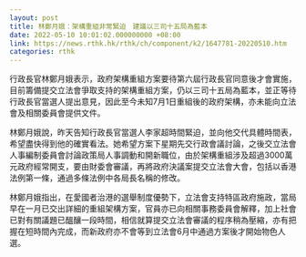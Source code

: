 ```yaml
---
layout: post
title: 林鄭月娥：架構重組非常緊迫　建議以三司十五局為藍本
date: 2022-05-10 10:01:02.000000000 +08:00
link: https://news.rthk.hk/rthk/ch/component/k2/1647781-20220510.htm
categories: rthk
---
```


行政長官林鄭月娥表示，政府架構重組方案要待第六屆行政長官同意後才會實施，目前籌備提交立法會爭取支持的架構重組方案，仍以三司十五局為藍本，並正等待行政長官當選人提出意見，因此至今未知7月1日重組後的政府架構，亦未能向立法會及相關委員會提供文件。

林鄭月娥說，昨天告知行政長官當選人李家超時間緊迫，並向他交代具體時間表，希望盡快得到他的確實看法。她希望方案下星期先交行政會議討論，之後交立法會人事編制委員會討論政策局人事調動和開新職位，由於架構重組涉及超過3000萬元政府經常開支，要由財委會審議，再將政府決議案提交立法會大會，包括以香港法例第一條，通過多條法例中各局長名稱的修改。

林鄭月娥指出，在愛國者治港的選舉制度優勢下，立法會支持特區政府施政，當局早在一月已交出詳細的重組架構方案，官員亦已向相關事務委員會解釋，加上社會已對有關議題已醞釀一段時間，相信就算提交立法會審議的程序稍為壓縮，亦有把握在短時間內完成，而新政府亦不會等到立法會6月中通過方案後才開始物色人選。
